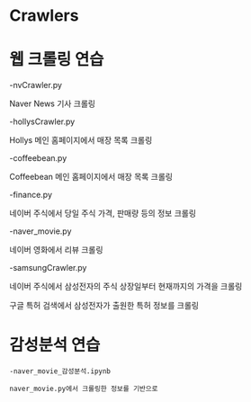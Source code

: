 # Crawlers

# 웹 크롤링 연습
  -nvCrawler.py
  
  Naver News 기사 크롤링
  
  -hollysCrawler.py
  
  Hollys 메인 홈페이지에서 매장 목록 크롤링
  
  -coffeebean.py
  
  Coffeebean 메인 홈페이지에서 매장 목록 크롤링
  
  -finance.py
  
  네이버 주식에서 당일 주식 가격, 판매량 등의 정보 크롤링
  
  -naver_movie.py
  
  네이버 영화에서 리뷰 크롤링
  
  -samsungCrawler.py
  
  네이버 주식에서 삼성전자의 주식 상장일부터 현재까지의 가격을 크롤링
  
  구글 특허 검색에서 삼성전자가 출원한 특허 정보를 크롤링
  
  # 감성분석 연습
    -naver_movie_감성분석.ipynb
    
    naver_movie.py에서 크롤링한 정보를 기반으로 
